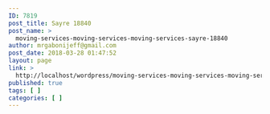 ```yaml
---
ID: 7819
post_title: Sayre 18840
post_name: >
  moving-services-moving-services-moving-services-sayre-18840
author: mrgabonijeff@gmail.com
post_date: 2018-03-28 01:47:52
layout: page
link: >
  http://localhost/wordpress/moving-services-moving-services-moving-services-sayre-18840/
published: true
tags: [ ]
categories: [ ]
---
```

